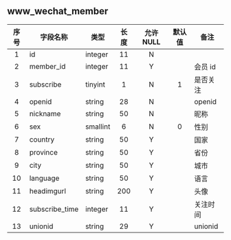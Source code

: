 **www_wechat_member**
---
| 序号 | 字段名称 | 类型 | 长度 | 允许 NULL | 默认值 | 备注 | 
| :---: | --- | --- | :---: | :---: | :---: | --- | 
|  1 | id             | integer  | 11  | N |   |         | 
|  2 | member_id      | integer  | 11  | Y |   | 会员 id | 
|  3 | subscribe      | tinyint  | 1   | N | 1 | 是否关注 | 
|  4 | openid         | string   | 28  | N |   | openid  | 
|  5 | nickname       | string   | 50  | N |   | 昵称  | 
|  6 | sex            | smallint | 6   | N | 0 | 性别  | 
|  7 | country        | string   | 50  | Y |   | 国家  | 
|  8 | province       | string   | 50  | Y |   | 省份  | 
|  9 | city           | string   | 50  | Y |   | 城市  | 
| 10 | language       | string   | 50  | Y |   | 语言  | 
| 11 | headimgurl     | string   | 200 | Y |   | 头像  | 
| 12 | subscribe_time | integer  | 11  | Y |   | 关注时间 | 
| 13 | unionid        | string   | 29  | Y |   | unionid | 
